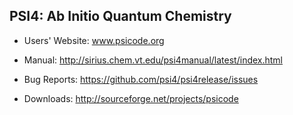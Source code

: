 PSI4: Ab Initio Quantum Chemistry
---------------------------------

* Users' Website: www.psicode.org

* Manual: http://sirius.chem.vt.edu/psi4manual/latest/index.html

* Bug Reports: https://github.com/psi4/psi4release/issues

* Downloads: http://sourceforge.net/projects/psicode


